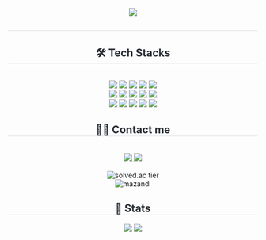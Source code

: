 <div align= "center">
    <img src="https://capsule-render.vercel.app/api?type=waving&color=0:FFFFFF,100:52E7FF&height=150&section=header&text=Welcome%20to%20happyyonku's%20GitHub&fontSize=40" />
    </div>
    <div align= "center"> 
    <h2 style="border-bottom: 1px solid #d8dee4; color: #282d33;">  </h2>  
    <div style="font-weight: 700; font-size: 15px; text-align: center; color: #282d33;">  </div> 
    </div>
    <div align= "center">
    <h2 style="border-bottom: 1px solid #d8dee4; color: #282d33;"> 🛠️ Tech Stacks </h2> <br> 
    <div style="margin: 0 auto; text-align: center;" align= "center"> <img src="https://img.shields.io/badge/Amazon S3-569A31?style=for-the-badge&logo=Amazon S3&logoColor=white">
          <img src="https://img.shields.io/badge/Amazon AWS-232F3E?style=for-the-badge&logo=Amazon AWS&logoColor=white">
          <img src="https://img.shields.io/badge/Discord-5865F2?style=for-the-badge&logo=Discord&logoColor=white">
          <img src="https://img.shields.io/badge/Docker-2496ED?style=for-the-badge&logo=Docker&logoColor=white">
          <img src="https://img.shields.io/badge/Elasticsearch-005571?style=for-the-badge&logo=Elasticsearch&logoColor=white">
          <br/><img src="https://img.shields.io/badge/Git-F05032?style=for-the-badge&logo=Git&logoColor=white">
          <img src="https://img.shields.io/badge/Github-181717?style=for-the-badge&logo=Github&logoColor=white">
          <img src="https://img.shields.io/badge/Java-007396?style=for-the-badge&logo=Java&logoColor=white">
          <img src="https://img.shields.io/badge/Jenkins-D24939?style=for-the-badge&logo=Jenkins&logoColor=white">
          <img src="https://img.shields.io/badge/Linux-FCC624?style=for-the-badge&logo=Linux&logoColor=white">
          <br/><img src="https://img.shields.io/badge/MySQL-4479A1?style=for-the-badge&logo=MySQL&logoColor=white">
          <img src="https://img.shields.io/badge/Notion-000000?style=for-the-badge&logo=Notion&logoColor=white">
          <img src="https://img.shields.io/badge/Python-3776AB?style=for-the-badge&logo=Python&logoColor=white">
          <img src="https://img.shields.io/badge/Spring-6DB33F?style=for-the-badge&logo=Spring&logoColor=white">
          <img src="https://img.shields.io/badge/Spring Boot-6DB33F?style=for-the-badge&logo=Spring Boot&logoColor=white">
          <br/></div>
    </div>
    <div align= "center">
    <h2 style="border-bottom: 1px solid #d8dee4; color: #282d33;"> 🧑‍💻 Contact me </h2> <br> 
    <div align= "center"> <a href=https://brass-word-16e.notion.site/144cdcf40727801cb290f5fe4b5d7b7d?pvs=74> <img src="https://img.shields.io/badge/Notion-000000?style=for-the-badge&logo=Notion&logoColor=white&link=https://brass-word-16e.notion.site/144cdcf40727801cb290f5fe4b5d7b7d?pvs=74"> </a>
         <a href=mailto:yonggu1951@gmail.com> <img src="https://img.shields.io/badge/Gmail-EA4335?style=for-the-badge&logo=Gmail&logoColor=white&link=mailto:yonggu1951@gmail.com"> </a>
          </div>  <br> 
    <div align= "center">  </div> 
    </div>
    <div align="center">
        <img src="https://mazassumnida.wtf/api/v2/generate_badge?boj=yonggu97" alt="solved.ac tier"/>
    </div>
    <div align="center">
        <img src="https://mazandi.herokuapp.com/api?handle=yonggu97&theme=dark" alt="mazandi"/>
    </div>
    <div align= "center"> 
    <h2 style="border-bottom: 1px solid #d8dee4; color: #282d33;"> 🏅 Stats </h2> <div align= "center"> <img src="https://github-readme-stats.vercel.app/api?username=happyyongku&custom_title=happyyongku's Github Stat&theme=nord"
        /> <img src="https://github-readme-stats.vercel.app/api/top-langs/?username=happyyongku&layout=compact&theme=nord"
          /> </div> 
    </div>
    